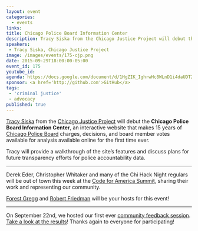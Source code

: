 ```yaml
---
layout: event
categories: 
  - events
links:
title: Chicago Police Board Information Center
description: Tracy Siska from the Chicago Justice Project will debut the Chicago Police Board Information Center, an interactive website that makes 15 years of Chicago Police Board charges, decisions, and board member votes available for analysis available online for the first time ever. 
speakers:
 - Tracy Siska, Chicago Justice Project
image: /images/events/175-cjp.png
date: 2015-09-29T18:00:00-05:00
event_id: 175
youtube_id: 
agenda: https://docs.google.com/document/d/1HgZIK_IghrwHc8WLnD1i4daUDT27kMg932V8rb8lQuU/edit#
sponsor: <a href='http://github.com'>GitHub</a>
tags: 
 - 'criminal justice'
 - advocacy
published: true
---
```


[Tracy Siska](https://www.linkedin.com/pub/tracy-siska/4/83a/4a5) from the [Chicago Justice Project](http://www.chicagojustice.org/) will debut the **Chicago Police Board Information Center**, an interactive website that makes 15 years of [Chicago Police Board](http://www.cityofchicago.org/city/en/depts/cpb.html) charges, decisions, and board member votes available for analysis available online for the first time ever. 

Tracy will provide a walkthrough of the site’s features and discuss plans for future transparency efforts for police accountability data.  

---

Derek Eder, Christopher Whitaker and many of the Chi Hack Night regulars will be out of town this week at the [Code for America Summit](http://codeforamerica.org/summit), sharing their work and representing our community.

[Forest Gregg](https://twitter.com/forestgregg) and [Robert Friedman](https://twitter.com/omnignorant) will be your hosts for this event!

---

On September 22nd, we hosted our first ever [community feedback session](http://chihacknight.org/events/2015/09/22/community-feedback-session.html). [Take a look at the results](http://chihacknight.org/blog/2015/09/23/results-of-our-community-feedback-session.html)! Thanks again to everyone for participating!